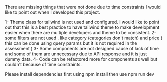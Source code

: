 

There are missing things that were not done due to time constraints I would like to point out when I developed this project.

1- Theme class for tailwind is not used and configured. I would like to point out that this is a best practice to have tailwind theme to make development easier when there are multiple developers and theme to be consistent.
2- some filters are not used . like category (categories don't match) and price ( this can be done using query params but it is not required in the assessment )
3- Some components are not designed cause of lack of time and some of them are unnecessary due to API response and it is just dummy data.
4- Code can be refactored more for components as well but couldn't because of time constraints.



Please install dependencies first using npm install
then use npm run dev
